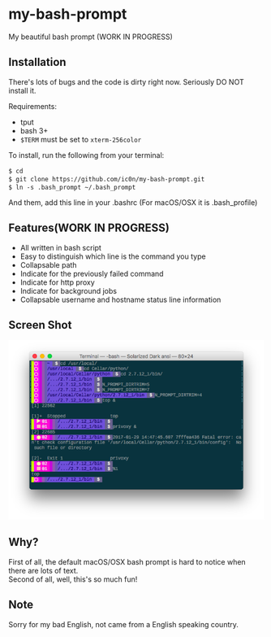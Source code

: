 # my-bash-prompt
My beautiful bash prompt (WORK IN PROGRESS)

Installation
------------
There's lots of bugs and the code is dirty right now. Seriously DO NOT install it.    

Requirements:
  - tput
  - bash 3+
  - `$TERM` must be set to `xterm-256color`
  
To install, run the following from your terminal:
```
$ cd
$ git clone https://github.com/ic0n/my-bash-prompt.git
$ ln -s .bash_prompt ~/.bash_prompt
```
And them, add this line in your .bashrc (For macOS/OSX it is .bash_profile)

Features(WORK IN PROGRESS)
--------
- All written in bash script
- Easy to distinguish which line is the command you type
- Collapsable path
- Indicate for the previously failed command
- Indicate for http proxy
- Indicate for background jobs
- Collapsable username and hostname status line information

Screen Shot
----------
![screenshot](https://raw.githubusercontent.com/ic0n/my-bash-prompt/master/screen_shot/screenshot.png)

Why?
----
First of all, the default macOS/OSX bash prompt is hard to notice when there are lots of text.    
Second of all, well, this's  so much fun!

Note
------------------
Sorry for my bad English, not came from a English speaking country.
